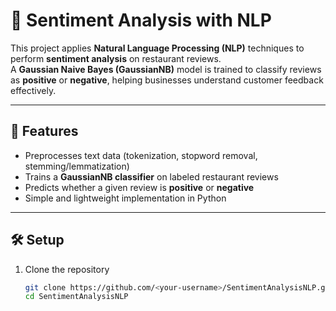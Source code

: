 # 💬 Sentiment Analysis with NLP  

This project applies **Natural Language Processing (NLP)** techniques to perform **sentiment analysis** on restaurant reviews.  
A **Gaussian Naive Bayes (GaussianNB)** model is trained to classify reviews as **positive** or **negative**, helping businesses understand customer feedback effectively.  

---

## 🚀 Features  
- Preprocesses text data (tokenization, stopword removal, stemming/lemmatization)  
- Trains a **GaussianNB classifier** on labeled restaurant reviews  
- Predicts whether a given review is **positive** or **negative**  
- Simple and lightweight implementation in Python  

---

## 🛠️ Setup  
1. Clone the repository  
   ```bash
   git clone https://github.com/<your-username>/SentimentAnalysisNLP.git
   cd SentimentAnalysisNLP

